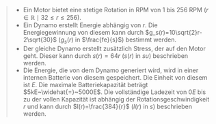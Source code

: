 >- Ein Motor bietet eine stetige Rotation in RPM von $1$ bis $256\text{ RPM}$ $\left(r\in\mathbb{R}\mid32\le r\le256\right)$.
>- Ein Dynamo erstellt Energie abhängig von $r$. Die Energiegewinnung von diesem kann durch $g_s(r)=10\sqrt{2}r-2\sqrt{30}$ ($g_s(r)$ in $\frac{fe}{s}$) bestimmt werden.
>- Der gleiche Dynamo erstellt zusätzlich Stress, der auf den Motor geht. Dieser kann durch $s(r)=64r$ ($s(r)$ in $su$) beschrieben werden.
>- Die Energie, die von dem Dynamo generiert wird, wird in einer internen Batterie von diesem gespeichert. Die Einheit von diesem ist $E$. Die maximale Batteriekapazität beträgt $5kE~\widehat{=}~5000E$. Die vollständige Ladezeit von $0E$ bis zu der vollen Kapazität ist abhängig der Rotationsgeschwindigkeit $r$ und kann durch $l(r)=\frac{384}{r}$ ($l(r)$ in $s$) beschrieben werden.

